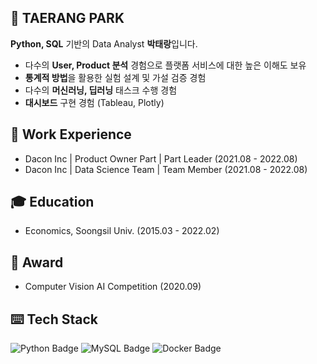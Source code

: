 ## 🙋 TAERANG PARK
**Python, SQL** 기반의 Data Analyst **박태랑**입니다.

- 다수의 **User, Product 분석** 경험으로 플랫폼 서비스에 대한 높은 이해도 보유
- **통계적 방법**을 활용한 실험 설계 및 가설 검증 경험
- 다수의 **머신러닝, 딥러닝** 태스크 수행 경험
- **대시보드** 구현 경험 (Tableau, Plotly)


## 🏢 Work Experience
- Dacon Inc | Product Owner Part | Part Leader (2021.08 - 2022.08)
- Dacon Inc | Data Science Team | Team Member (2021.08 - 2022.08)

## 🎓 Education
- Economics, Soongsil Univ. (2015.03 - 2022.02)

## 🏅 Award

- Computer Vision AI Competition (2020.09)

## ⌨️ Tech Stack

![Python Badge](https://img.shields.io/badge/Python-235A97?style=flat-square&logo=Python&logoColor=white)
![MySQL Badge](https://img.shields.io/badge/MySQL-4479a1?style=flat-square&logo=Mysql&logoColor=white)
![Docker Badge](https://img.shields.io/badge/Docker-2496ed?style=flat-square&logo=Docker&logoColor=white)
